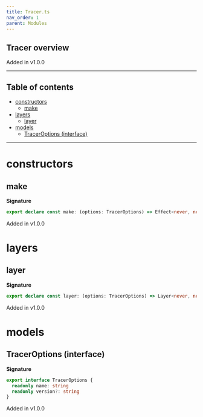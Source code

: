 ```yaml
---
title: Tracer.ts
nav_order: 1
parent: Modules
---
```


## Tracer overview

Added in v1.0.0

---

<h2 class="text-delta">Table of contents</h2>

- [constructors](#constructors)
  - [make](#make)
- [layers](#layers)
  - [layer](#layer)
- [models](#models)
  - [TracerOptions (interface)](#traceroptions-interface)

---

# constructors

## make

**Signature**

```ts
export declare const make: (options: TracerOptions) => Effect<never, never, Tracer>
```

Added in v1.0.0

# layers

## layer

**Signature**

```ts
export declare const layer: (options: TracerOptions) => Layer<never, never, Tracer>
```

Added in v1.0.0

# models

## TracerOptions (interface)

**Signature**

```ts
export interface TracerOptions {
  readonly name: string
  readonly version?: string
}
```

Added in v1.0.0
